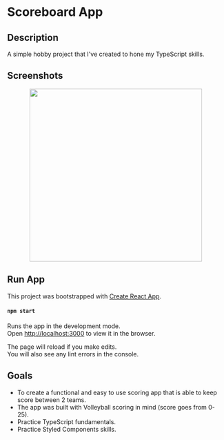 # Scoreboard App

## Description

A simple hobby project that I've created to hone my TypeScript skills.

## Screenshots

<p align="center">
    <img src="https://i.gyazo.com/4957ca26299b0f948685ce92424a978c.png" height="400" width=auto>
</p>

## Run App

This project was bootstrapped with [Create React App](https://github.com/facebook/create-react-app).

#### `npm start`

Runs the app in the development mode.\
Open [http://localhost:3000](http://localhost:3000) to view it in the browser.

The page will reload if you make edits.\
You will also see any lint errors in the console.

## Goals

-   To create a functional and easy to use scoring app that is able to keep score between 2 teams.
-   The app was built with Volleyball scoring in mind (score goes from 0-25).
-   Practice TypeScript fundamentals.
-   Practice Styled Components skills.
